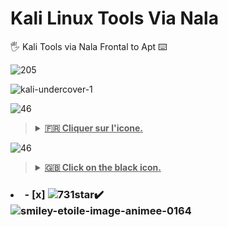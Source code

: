 # Kali Linux Tools Via Nala
🖐️ Kali Tools via  Nala Frontal to Apt ⌨️

![205](https://github.com/user-attachments/assets/6148d58c-194b-4b1b-94cf-3468389c37eb)

![kali-undercover-1](https://github.com/user-attachments/assets/14e35d6e-f673-40a8-a89f-ac242af068ec)

![46](https://github.com/victore447/FilmsSeriesStrmdanskodi/assets/48101775/caa9e727-800b-4827-a780-9684462ccf19)
><details>
>  <summary><b><u>🇫🇷 Cliquer sur l'icone.</u></b></summary>
>
>**Le présent Repo vous permet d'installer [les outils kali linux](https://www.kali.org/tools) sans [Katoolin qui est mort](https://github.com/LionSec/>katoolin)**
>- sudo apt install etc... ne marche plus depuis des années pour installer cela sur ça distribution.
>- Il en ai de meme pour les youtubeurs avec leurs methodes.
>
>**☝️En fait [Nala](https://gitlab.com/volian/nala) qui est un frontal à apt pour Debian 
>(et [Devuan](https://www.devuan.org/)) est installer par défaut sous certaines
>  distributions basé sur debian comme [Mx Linux](https://mxlinux.org/download-links/) par exemple.**
>
>![29](https://github.com/user-attachments/assets/bf19dff2-8901-4c74-8355-7d663277620f)
>```bash
>   sudo apt update
>  ```
>
>```bash
>   sudo apt full-upgrade
>  ```
>
>```bash
>   sudo apt install nala
>  ```
>```bash
>  sudo nala install autopsy lynis john the ripper aircrack-ng nikto yersinia apktool beef arp-scan binwalk cewl crunch cherrytree dirb dnsrecon fcrackzip 
> ffuf git gobuster hashcat hydra python3-impacket john mousepad netdiscover nmap openvpn pip proxychains4 radare2 sqlmap tcpdump terminator tmux whois 
> wireshark zsh
>  ```
>![1_Fh3lizNlfCzhHpY_3rIZCg](https://github.com/user-attachments/assets/874299c5-362d-4f99-ac8b-49caae071640)
> - <ins>Etc...Liste non exhaustive plus haut .Il y en a une centaine [KaliLinux Tools](https://www.kali.org/tools/
>) dont certains installables que manuellement via fichiers (zip,sh via terminal etc..) 
>comme [Maltego](https://www.maltego.com/downloads/),[Burpsuite.](https://portswigger.net/burp/releases/professional-community-2024-7-6?>requestededition=community&requestedplatform=) etc.....</ins>
>
>**Enfin la majorité des outils listé plus haut à installer via "[Nala](https://gitlab.com/volian/nala)" 
>seront executablent que par le terminal et ne seront pas visible sur votre lanceur de logiciel.**


![46](https://github.com/victore447/FilmsSeriesStrmdanskodi/assets/48101775/caa9e727-800b-4827-a780-9684462ccf19)
><details>
>  <summary><b><u>🇬🇧 Click on the black icon.</u></b></summary>
>
>**This repo allows you to install [the Kali Linux tools](https://www.kali.org/tools) without [Katoolin, which is dead](https://github.com/LionSec/>katoolin)**
>- sudo apt install, etc., hasn't worked for years to install this on this distribution.
>- The same goes for YouTubers and their methods. >
>**☝️Actually [Nala](https://gitlab.com/volian/nala) which is an apt front-end for Debian
>(and [Devuan](https://www.devuan.org/)) is installed by default under certain
> distributions based on debian like [Mx Linux](https://mxlinux.org/download-links/) for example.**
>
>![73](https://github.com/user-attachments/assets/c2a8c50e-2a2a-4db9-b1e0-bbb48f6b35d9)
>```bash
> sudo apt update
> ```
>
>```bash
> sudo apt full-upgrade
> ```
>
>```bash
> sudo apt install nala
> ```
>```bash
> sudo nala install autopsy lynis john the ripper aircrack-ng nikto yersinia apktool beef arp-scan binwalk cewl crunch cherrytree dirb dnsrecon fcrackzip
> ffuf git gobuster hashcat hydra python3-impacket john mousepad netdiscover nmap openvpn pip proxychains4 radare2 sqlmap tcpdump terminator tmux whois
> wireshark zsh
> ```
>![1_Fh3lizNlfCzhHpY_3rIZCg](https://github.com/user-attachments/assets/874299c5-362d-4f99-ac8b-49caae071640)
> - <ins>Etc... Non-exhaustive list above. There are about a hundred [KaliLinux Tools](https://www.kali.org/tools/
>), some of which can only be installed manually via files (zip, sh via terminal, etc.)
>like [Maltego](https://www.maltego.com/downloads/), [Burpsuite.](https://portswigger.net/burp/releases/professional-community-2024-7-6?>requestededition=community&requestedplatform=) etc.....</ins>
>
>**Finally, the majority of the tools listed above to be installed via "[Nala](https://gitlab.com/volian/nala)"
>will only be executable via the terminal and will not be visible on your software launcher.**

### <li>- [x]  ![731](https://github.com/user-attachments/assets/a871014d-0c7d-460a-830d-3249b638dfdc)star✔️ </li>![smiley-etoile-image-animee-0164](https://github.com/victore447/FilmsSeriesStrmdanskodi/assets/48101775/dc73a5b7-e38e-4d80-9cbc-68ac5dd89826)

